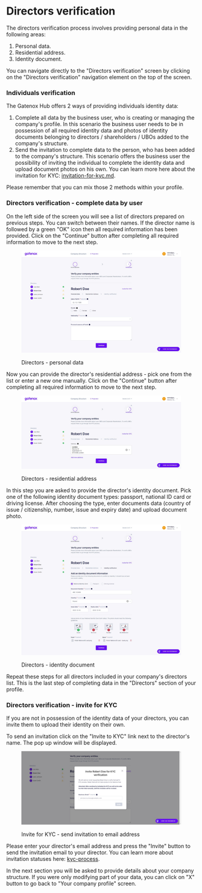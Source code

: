 # Directors verification

The directors verification process involves providing personal data in the following areas:

1. Personal data.
2. Residential address.
3. Identity document.

You can navigate directly to the "Directors verification" screen by clicking on the "Directors verification" navigation element on the top of the screen.

### **Individuals verification**

The Gatenox Hub offers 2 ways of providing individuals identity data:

1. Complete all data by the business user, who is creating or managing the company's profile. In this scenario the business user needs to be in possession of all required identity data and photos of identity documents belonging to directors / shareholders / UBOs added to the company's structure.
2. Send the invitation to complete data to the person, who has been added to the company's structure. This scenario offers the business user the possibility of inviting the individual to complete the identity data and upload document photos on his own. You can learn more here about the invitation for KYC: [invitation-for-kyc.md](../../i-received-email-from-gatenox/invitation-for-kyc.md "mention").

Please remember that you can mix those 2 methods within your profile.

### Directors verification - complete data by user

On the left side of the screen you will see a list of directors prepared on previous steps. You can switch between their names. If the director name is followed by a green "OK" icon then all required information has been provided. Click on the "Continue" button after completing all required information to move to the next step.

<figure><img src="../../../.gitbook/assets/dir_internal_personal.png" alt="Directors - personal data"><figcaption><p>Directors - personal data</p></figcaption></figure>

Now you can provide the director's residential address - pick one from the list or enter a new one manually. Click on the "Continue" button after completing all required information to move to the next step.

<figure><img src="../../../.gitbook/assets/dir_internal_address.png" alt="Directors - residential address"><figcaption><p>Directors - residential address</p></figcaption></figure>

In this step you are asked to provide the director's identity document. Pick one of the following identity document types: passport, national ID card or driving license. After choosing the type, enter documents data (country of issue / citizenship, number, issue and expiry date) and upload document photo.

<figure><img src="../../../.gitbook/assets/dir_internal_document.png" alt="Directors - identity document"><figcaption><p>Directors - identity document</p></figcaption></figure>

Repeat these steps for all directors included in your company's directors list. This is the last step of completing data in the "Directors" section of your profile.

### Directors verification - invite for KYC

If you are not in possession of the identity data of your directors, you can invite them to upload their identity on their own.

To send an invitation click on the "Invite to KYC" link next to the director's name. The pop up window will be displayed.

<figure><img src="../../../.gitbook/assets/dir_personal_invitation_KYC (1).png" alt="Invite for KYC - send invitation to email address"><figcaption><p>Invite for KYC - send invitation to email address</p></figcaption></figure>

Please enter your director's email address and press the "Invite" button to send the invitation email to your director. You can learn more about invitation statuses here: [kyc-process](../../kyc-process/ "mention").

In the next section you will be asked to provide details about your company structure. If you were only modifying part of your data, you can click on "X" button to go back to "Your company profile" screen.

